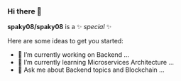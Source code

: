 ### Hi there 👋


**spaky08/spaky08** is a ✨ _special_ ✨ 

Here are some ideas to get you started:

- 🔭 I’m currently working on Backend ...
- 🌱 I’m currently learning Microservices Architecture  ...
- 💬 Ask me about  Backend topics  and Blockchain ...
